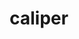 ---
title: "caliper"
layout: cache
categories: [package, develop-2024-03-03]
meta: {"versions": ["2.10.0"], "compilers": ["cce@=15.0.1", "gcc@=11.4.0", "gcc@=7.3.1", "gcc@=7.5.0", "gcc@=9.4.0", "oneapi@=2024.0.0"], "oss": ["amzn2", "rhel8", "ubuntu18.04", "ubuntu20.04", "ubuntu22.04"], "platforms": ["linux"], "targets": ["aarch64", "neoverse_n1", "neoverse_v1", "neoverse_v2", "ppc64le", "x86_64_v3", "zen4"], "stacks": ["e4s", "e4s-cray-rhel", "e4s-neoverse-v2", "e4s-neoverse_v1", "e4s-oneapi", "e4s-power", "e4s-rocm-external", "radiuss", "radiuss-aws", "radiuss-aws-aarch64", "root"], "num_specs": 20, "num_specs_by_stack": {"radiuss-aws-aarch64": 2, "root": 20, "radiuss-aws": 2, "e4s-cray-rhel": 1, "radiuss": 1, "e4s-power": 2, "e4s-neoverse_v1": 4, "e4s-neoverse-v2": 4, "e4s": 1, "e4s-rocm-external": 2, "e4s-oneapi": 1}}
spec_details: [{"hash": "io3rmlqfztyaqzdstdc6ux6l76bmzfum", "compiler": "gcc@=7.3.1", "versions": ["2.10.0"], "os": "amzn2", "platform": "linux", "target": "aarch64", "variants": ["+adiak", "build_system=cmake", "build_type=Release", "~cuda", "~fortran", "generator=make", "+gotcha", "~ipo", "+kokkos", "+libdw", "~libpfm", "+libunwind", "+mpi", "+papi", "patches=0492fa6", "~rocm", "+sampler", "+shared", "~sosflow", "~variorum"], "stacks": ["radiuss-aws-aarch64", "root"], "size": "-", "tarball": "https://binaries.spack.io/releases/develop-2024-03-03/build_cache/linux-amzn2-aarch64/gcc-7.3.1/caliper-2.10.0/linux-amzn2-aarch64-gcc-7.3.1-caliper-2.10.0-io3rmlqfztyaqzdstdc6ux6l76bmzfum.spack"}, {"hash": "v6pdikmzbjnnwrcuwqj7x5dy2uxqhrmx", "compiler": "gcc@=7.3.1", "versions": ["2.10.0"], "os": "amzn2", "platform": "linux", "target": "neoverse_n1", "variants": ["+adiak", "build_system=cmake", "build_type=Release", "~cuda", "~fortran", "generator=make", "+gotcha", "~ipo", "+kokkos", "+libdw", "~libpfm", "+libunwind", "+mpi", "+papi", "patches=0492fa6", "~rocm", "+sampler", "+shared", "~sosflow", "~variorum"], "stacks": ["radiuss-aws-aarch64", "root"], "size": "-", "tarball": "https://binaries.spack.io/releases/develop-2024-03-03/build_cache/linux-amzn2-neoverse_n1/gcc-7.3.1/caliper-2.10.0/linux-amzn2-neoverse_n1-gcc-7.3.1-caliper-2.10.0-v6pdikmzbjnnwrcuwqj7x5dy2uxqhrmx.spack"}, {"hash": "fscquxfwmjrdv4ur4bcbrmoacgllncts", "compiler": "gcc@=7.3.1", "versions": ["2.10.0"], "os": "amzn2", "platform": "linux", "target": "x86_64_v3", "variants": ["+adiak", "build_system=cmake", "build_type=Release", "+cuda", "cuda_arch=70", "~fortran", "generator=make", "+gotcha", "~ipo", "+kokkos", "+libdw", "~libpfm", "+libunwind", "+mpi", "+papi", "~rocm", "+sampler", "+shared", "~sosflow", "~variorum"], "stacks": ["root", "radiuss-aws"], "size": "-", "tarball": "https://binaries.spack.io/releases/develop-2024-03-03/build_cache/linux-amzn2-x86_64_v3/gcc-7.3.1/caliper-2.10.0/linux-amzn2-x86_64_v3-gcc-7.3.1-caliper-2.10.0-fscquxfwmjrdv4ur4bcbrmoacgllncts.spack"}, {"hash": "ugwk6m636d7mfrfrjr23epphe2dd63my", "compiler": "gcc@=7.3.1", "versions": ["2.10.0"], "os": "amzn2", "platform": "linux", "target": "x86_64_v3", "variants": ["+adiak", "build_system=cmake", "build_type=Release", "~cuda", "~fortran", "generator=make", "+gotcha", "~ipo", "+kokkos", "+libdw", "~libpfm", "+libunwind", "+mpi", "+papi", "~rocm", "+sampler", "+shared", "~sosflow", "~variorum"], "stacks": ["root", "radiuss-aws"], "size": "-", "tarball": "https://binaries.spack.io/releases/develop-2024-03-03/build_cache/linux-amzn2-x86_64_v3/gcc-7.3.1/caliper-2.10.0/linux-amzn2-x86_64_v3-gcc-7.3.1-caliper-2.10.0-ugwk6m636d7mfrfrjr23epphe2dd63my.spack"}, {"hash": "kbchwz4o4kt2mw2fhz6h75l3cam7zogy", "compiler": "cce@=15.0.1", "versions": ["2.10.0"], "os": "rhel8", "platform": "linux", "target": "zen4", "variants": ["+adiak", "build_system=cmake", "build_type=Release", "~cuda", "~fortran", "generator=make", "+gotcha", "~ipo", "+kokkos", "~libdw", "~libpfm", "+libunwind", "+mpi", "+papi", "~rocm", "+sampler", "+shared", "~sosflow", "~variorum"], "stacks": ["root", "e4s-cray-rhel"], "size": "-", "tarball": "https://binaries.spack.io/releases/develop-2024-03-03/build_cache/linux-rhel8-zen4/cce-15.0.1/caliper-2.10.0/linux-rhel8-zen4-cce-15.0.1-caliper-2.10.0-kbchwz4o4kt2mw2fhz6h75l3cam7zogy.spack"}, {"hash": "wmmtv7zfstii6nn2d5uselws3jkvhz7d", "compiler": "gcc@=7.5.0", "versions": ["2.10.0"], "os": "ubuntu18.04", "platform": "linux", "target": "x86_64_v3", "variants": ["+adiak", "build_system=cmake", "build_type=Release", "~cuda", "~fortran", "generator=make", "+gotcha", "~ipo", "+kokkos", "+libdw", "~libpfm", "+libunwind", "+mpi", "+papi", "~rocm", "+sampler", "+shared", "~sosflow", "~variorum"], "stacks": ["root", "radiuss"], "size": "-", "tarball": "https://binaries.spack.io/releases/develop-2024-03-03/build_cache/linux-ubuntu18.04-x86_64_v3/gcc-7.5.0/caliper-2.10.0/linux-ubuntu18.04-x86_64_v3-gcc-7.5.0-caliper-2.10.0-wmmtv7zfstii6nn2d5uselws3jkvhz7d.spack"}, {"hash": "bbiz2xjegukbbdeti7jllfopnve44xdx", "compiler": "gcc@=9.4.0", "versions": ["2.10.0"], "os": "ubuntu20.04", "platform": "linux", "target": "ppc64le", "variants": ["+adiak", "build_system=cmake", "build_type=Release", "+cuda", "cuda_arch=70", "~fortran", "generator=make", "+gotcha", "~ipo", "+kokkos", "+libdw", "~libpfm", "+libunwind", "+mpi", "+papi", "~rocm", "+sampler", "+shared", "~sosflow", "~variorum"], "stacks": ["root", "e4s-power"], "size": "-", "tarball": "https://binaries.spack.io/releases/develop-2024-03-03/build_cache/linux-ubuntu20.04-ppc64le/gcc-9.4.0/caliper-2.10.0/linux-ubuntu20.04-ppc64le-gcc-9.4.0-caliper-2.10.0-bbiz2xjegukbbdeti7jllfopnve44xdx.spack"}, {"hash": "2amclal32fq5al4dvyolwbsf5ec4lmbd", "compiler": "gcc@=9.4.0", "versions": ["2.10.0"], "os": "ubuntu20.04", "platform": "linux", "target": "ppc64le", "variants": ["+adiak", "build_system=cmake", "build_type=Release", "~cuda", "~fortran", "generator=make", "+gotcha", "~ipo", "+kokkos", "+libdw", "~libpfm", "+libunwind", "+mpi", "+papi", "~rocm", "+sampler", "+shared", "~sosflow", "~variorum"], "stacks": ["root", "e4s-power"], "size": "-", "tarball": "https://binaries.spack.io/releases/develop-2024-03-03/build_cache/linux-ubuntu20.04-ppc64le/gcc-9.4.0/caliper-2.10.0/linux-ubuntu20.04-ppc64le-gcc-9.4.0-caliper-2.10.0-2amclal32fq5al4dvyolwbsf5ec4lmbd.spack"}, {"hash": "ry24xz7g35lzw6ivbp2s6k7z7twous6o", "compiler": "gcc@=11.4.0", "versions": ["2.10.0"], "os": "ubuntu22.04", "platform": "linux", "target": "neoverse_v1", "variants": ["+adiak", "build_system=cmake", "build_type=Release", "+cuda", "cuda_arch=80", "~fortran", "generator=make", "+gotcha", "~ipo", "+kokkos", "+libdw", "~libpfm", "+libunwind", "+mpi", "+papi", "patches=0492fa6", "~rocm", "+sampler", "+shared", "~sosflow", "~variorum"], "stacks": ["root", "e4s-neoverse_v1"], "size": "-", "tarball": "https://binaries.spack.io/releases/develop-2024-03-03/build_cache/linux-ubuntu22.04-neoverse_v1/gcc-11.4.0/caliper-2.10.0/linux-ubuntu22.04-neoverse_v1-gcc-11.4.0-caliper-2.10.0-ry24xz7g35lzw6ivbp2s6k7z7twous6o.spack"}, {"hash": "4pitddrtposqzjfehzkyxrdbwboqljgc", "compiler": "gcc@=11.4.0", "versions": ["2.10.0"], "os": "ubuntu22.04", "platform": "linux", "target": "neoverse_v1", "variants": ["+adiak", "build_system=cmake", "build_type=Release", "+cuda", "cuda_arch=75", "~fortran", "generator=make", "+gotcha", "~ipo", "+kokkos", "+libdw", "~libpfm", "+libunwind", "+mpi", "+papi", "patches=0492fa6", "~rocm", "+sampler", "+shared", "~sosflow", "~variorum"], "stacks": ["root", "e4s-neoverse_v1"], "size": "-", "tarball": "https://binaries.spack.io/releases/develop-2024-03-03/build_cache/linux-ubuntu22.04-neoverse_v1/gcc-11.4.0/caliper-2.10.0/linux-ubuntu22.04-neoverse_v1-gcc-11.4.0-caliper-2.10.0-4pitddrtposqzjfehzkyxrdbwboqljgc.spack"}, {"hash": "n5pyrpaauukzzr4vvnylfwnxgpzgatap", "compiler": "gcc@=11.4.0", "versions": ["2.10.0"], "os": "ubuntu22.04", "platform": "linux", "target": "neoverse_v1", "variants": ["+adiak", "build_system=cmake", "build_type=Release", "+cuda", "cuda_arch=90", "~fortran", "generator=make", "+gotcha", "~ipo", "+kokkos", "+libdw", "~libpfm", "+libunwind", "+mpi", "+papi", "patches=0492fa6", "~rocm", "+sampler", "+shared", "~sosflow", "~variorum"], "stacks": ["root", "e4s-neoverse_v1"], "size": "-", "tarball": "https://binaries.spack.io/releases/develop-2024-03-03/build_cache/linux-ubuntu22.04-neoverse_v1/gcc-11.4.0/caliper-2.10.0/linux-ubuntu22.04-neoverse_v1-gcc-11.4.0-caliper-2.10.0-n5pyrpaauukzzr4vvnylfwnxgpzgatap.spack"}, {"hash": "3zukkcke2bzoteyrlj3ah4oolr3ke3tq", "compiler": "gcc@=11.4.0", "versions": ["2.10.0"], "os": "ubuntu22.04", "platform": "linux", "target": "neoverse_v1", "variants": ["+adiak", "build_system=cmake", "build_type=Release", "~cuda", "~fortran", "generator=make", "+gotcha", "~ipo", "+kokkos", "+libdw", "~libpfm", "+libunwind", "+mpi", "+papi", "patches=0492fa6", "~rocm", "+sampler", "+shared", "~sosflow", "~variorum"], "stacks": ["root", "e4s-neoverse_v1"], "size": "-", "tarball": "https://binaries.spack.io/releases/develop-2024-03-03/build_cache/linux-ubuntu22.04-neoverse_v1/gcc-11.4.0/caliper-2.10.0/linux-ubuntu22.04-neoverse_v1-gcc-11.4.0-caliper-2.10.0-3zukkcke2bzoteyrlj3ah4oolr3ke3tq.spack"}, {"hash": "tuqercrrjms7uxc7utpcy4uea3rdd7ix", "compiler": "gcc@=11.4.0", "versions": ["2.10.0"], "os": "ubuntu22.04", "platform": "linux", "target": "neoverse_v2", "variants": ["+adiak", "build_system=cmake", "build_type=Release", "~cuda", "~fortran", "generator=make", "+gotcha", "~ipo", "+kokkos", "+libdw", "~libpfm", "+libunwind", "+mpi", "+papi", "patches=0492fa6", "~rocm", "+sampler", "+shared", "~sosflow", "~variorum"], "stacks": ["root", "e4s-neoverse-v2"], "size": "-", "tarball": "https://binaries.spack.io/releases/develop-2024-03-03/build_cache/linux-ubuntu22.04-neoverse_v2/gcc-11.4.0/caliper-2.10.0/linux-ubuntu22.04-neoverse_v2-gcc-11.4.0-caliper-2.10.0-tuqercrrjms7uxc7utpcy4uea3rdd7ix.spack"}, {"hash": "xxpdm2u66hn2oq2g4zotuvr3u72f77wh", "compiler": "gcc@=11.4.0", "versions": ["2.10.0"], "os": "ubuntu22.04", "platform": "linux", "target": "neoverse_v2", "variants": ["+adiak", "build_system=cmake", "build_type=Release", "+cuda", "cuda_arch=90", "~fortran", "generator=make", "+gotcha", "~ipo", "+kokkos", "+libdw", "~libpfm", "+libunwind", "+mpi", "+papi", "patches=0492fa6", "~rocm", "+sampler", "+shared", "~sosflow", "~variorum"], "stacks": ["root", "e4s-neoverse-v2"], "size": "-", "tarball": "https://binaries.spack.io/releases/develop-2024-03-03/build_cache/linux-ubuntu22.04-neoverse_v2/gcc-11.4.0/caliper-2.10.0/linux-ubuntu22.04-neoverse_v2-gcc-11.4.0-caliper-2.10.0-xxpdm2u66hn2oq2g4zotuvr3u72f77wh.spack"}, {"hash": "fqtp76o5xta6dh4mab3622ttsecqqxj4", "compiler": "gcc@=11.4.0", "versions": ["2.10.0"], "os": "ubuntu22.04", "platform": "linux", "target": "neoverse_v2", "variants": ["+adiak", "build_system=cmake", "build_type=Release", "+cuda", "cuda_arch=75", "~fortran", "generator=make", "+gotcha", "~ipo", "+kokkos", "+libdw", "~libpfm", "+libunwind", "+mpi", "+papi", "patches=0492fa6", "~rocm", "+sampler", "+shared", "~sosflow", "~variorum"], "stacks": ["root", "e4s-neoverse-v2"], "size": "-", "tarball": "https://binaries.spack.io/releases/develop-2024-03-03/build_cache/linux-ubuntu22.04-neoverse_v2/gcc-11.4.0/caliper-2.10.0/linux-ubuntu22.04-neoverse_v2-gcc-11.4.0-caliper-2.10.0-fqtp76o5xta6dh4mab3622ttsecqqxj4.spack"}, {"hash": "vqwgz5kg6utprhyrzlbifkx43rfw22oq", "compiler": "gcc@=11.4.0", "versions": ["2.10.0"], "os": "ubuntu22.04", "platform": "linux", "target": "neoverse_v2", "variants": ["+adiak", "build_system=cmake", "build_type=Release", "+cuda", "cuda_arch=80", "~fortran", "generator=make", "+gotcha", "~ipo", "+kokkos", "+libdw", "~libpfm", "+libunwind", "+mpi", "+papi", "patches=0492fa6", "~rocm", "+sampler", "+shared", "~sosflow", "~variorum"], "stacks": ["root", "e4s-neoverse-v2"], "size": "-", "tarball": "https://binaries.spack.io/releases/develop-2024-03-03/build_cache/linux-ubuntu22.04-neoverse_v2/gcc-11.4.0/caliper-2.10.0/linux-ubuntu22.04-neoverse_v2-gcc-11.4.0-caliper-2.10.0-vqwgz5kg6utprhyrzlbifkx43rfw22oq.spack"}, {"hash": "gort4yzax6yb55ycugoie73o3etrddra", "compiler": "gcc@=11.4.0", "versions": ["2.10.0"], "os": "ubuntu22.04", "platform": "linux", "target": "x86_64_v3", "variants": ["+adiak", "build_system=cmake", "build_type=Release", "~cuda", "~fortran", "generator=make", "+gotcha", "~ipo", "+kokkos", "+libdw", "~libpfm", "+libunwind", "+mpi", "+papi", "~rocm", "+sampler", "+shared", "~sosflow", "~variorum"], "stacks": ["root", "e4s"], "size": "-", "tarball": "https://binaries.spack.io/releases/develop-2024-03-03/build_cache/linux-ubuntu22.04-x86_64_v3/gcc-11.4.0/caliper-2.10.0/linux-ubuntu22.04-x86_64_v3-gcc-11.4.0-caliper-2.10.0-gort4yzax6yb55ycugoie73o3etrddra.spack"}, {"hash": "m2wow4jbkshpw64dv3tmsunvmqn7anvh", "compiler": "gcc@=11.4.0", "versions": ["2.10.0"], "os": "ubuntu22.04", "platform": "linux", "target": "x86_64_v3", "variants": ["+adiak", "amdgpu_target=gfx90a", "build_system=cmake", "build_type=Release", "~cuda", "~fortran", "generator=make", "+gotcha", "~ipo", "+kokkos", "+libdw", "~libpfm", "+libunwind", "+mpi", "+papi", "+rocm", "+sampler", "+shared", "~sosflow", "~variorum"], "stacks": ["e4s-rocm-external", "root"], "size": "-", "tarball": "https://binaries.spack.io/releases/develop-2024-03-03/build_cache/linux-ubuntu22.04-x86_64_v3/gcc-11.4.0/caliper-2.10.0/linux-ubuntu22.04-x86_64_v3-gcc-11.4.0-caliper-2.10.0-m2wow4jbkshpw64dv3tmsunvmqn7anvh.spack"}, {"hash": "rsobyg426huzu4cy4h4yni3b2oaxwd4q", "compiler": "gcc@=11.4.0", "versions": ["2.10.0"], "os": "ubuntu22.04", "platform": "linux", "target": "x86_64_v3", "variants": ["+adiak", "amdgpu_target=gfx908", "build_system=cmake", "build_type=Release", "~cuda", "~fortran", "generator=make", "+gotcha", "~ipo", "+kokkos", "+libdw", "~libpfm", "+libunwind", "+mpi", "+papi", "+rocm", "+sampler", "+shared", "~sosflow", "~variorum"], "stacks": ["e4s-rocm-external", "root"], "size": "-", "tarball": "https://binaries.spack.io/releases/develop-2024-03-03/build_cache/linux-ubuntu22.04-x86_64_v3/gcc-11.4.0/caliper-2.10.0/linux-ubuntu22.04-x86_64_v3-gcc-11.4.0-caliper-2.10.0-rsobyg426huzu4cy4h4yni3b2oaxwd4q.spack"}, {"hash": "vifmkpsnfgnkseqlhw7tnhe34x3tiinl", "compiler": "oneapi@=2024.0.0", "versions": ["2.10.0"], "os": "ubuntu22.04", "platform": "linux", "target": "x86_64_v3", "variants": ["+adiak", "build_system=cmake", "build_type=Release", "~cuda", "~fortran", "generator=make", "+gotcha", "~ipo", "+kokkos", "+libdw", "~libpfm", "+libunwind", "+mpi", "~papi", "~rocm", "+sampler", "+shared", "~sosflow", "~variorum"], "stacks": ["root", "e4s-oneapi"], "size": "-", "tarball": "https://binaries.spack.io/releases/develop-2024-03-03/build_cache/linux-ubuntu22.04-x86_64_v3/oneapi-2024.0.0/caliper-2.10.0/linux-ubuntu22.04-x86_64_v3-oneapi-2024.0.0-caliper-2.10.0-vifmkpsnfgnkseqlhw7tnhe34x3tiinl.spack"}]
---
